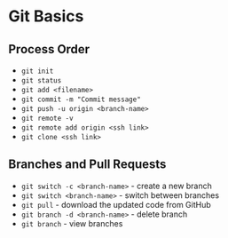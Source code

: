 # Git Basics

## Process Order

- `git init`
- `git status`
- `git add <filename>`
- `git commit -m "Commit message"`
- `git push -u origin <branch-name>`
- `git remote -v`
- `git remote add origin <ssh link>`
- `git clone <ssh link>`

## Branches and Pull Requests

- `git switch -c <branch-name>` - create a new branch
- `git switch <branch-name>` - switch between branches
- `git pull` - download the updated code from GitHub
- `git branch -d <branch-name>` - delete branch
- `git branch` - view branches
